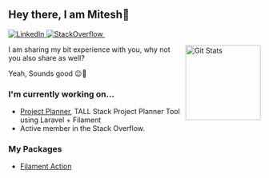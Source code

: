 ## Hey there, I am Mitesh&#x1f981;

<p>
	<a href="https://in.linkedin.com/in/mitesh-rathod-bb3123197">
		<img src="https://img.shields.io/badge/LinkedIn-blue?style=for-the-badge&logo=linkedin&logoColor=white" alt="LinkedIn"/>
	</a>
	<a href="https://stackoverflow.com/users/10988386/mitesh-rathod">
		<img src="https://img.shields.io/badge/stack%20overflow-FE7A16?logo=stack-overflow&logoColor=white&style=for-the-badge" alt="StackOverflow"/>
	</a>
	<a href="https://stackoverflow.com/users/10988386/mitesh-rathod">
		<img src="https://komarev.com/ghpvc/?username=rmitesh&style=for-the-badge&color=blue" alt=""/>
	</a>
</p>

<a href="https://github.com/rmitesh">
	<img alt="Git Stats" src="https://github-readme-stats.vercel.app/api?username=rmitesh&show_icons=true" align="right" height="150" />
</a>

<p>I am sharing my bit experience with you, why not you also share as well?</p><p>Yeah, Sounds good 😉🍻
</p>

### I'm currently working on...
- [Project Planner](https://github.com/rmitesh/project-planner), TALL Stack Project Planner Tool using Laravel + Filament
- Active member in the Stack Overflow.

### My Packages
- [Filament Action](https://github.com/rmitesh/filament-action)
